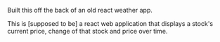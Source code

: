 Built this off the back of an old react weather app. 

This is  [supposed to be] a react web application that displays a stock's current price, change of that stock and price over time. 
